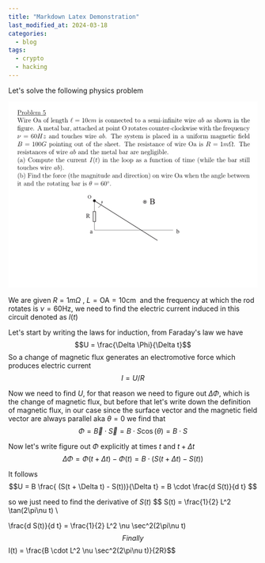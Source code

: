 ```yaml
---
title: "Markdown Latex Demonstration"
last_modified_at: 2024-03-18
categories:
  - blog
tags:
  - crypto
  - hacking
---
```

Let's solve the following physics problem

![Problem](/assets/images/2024-03-15-latex-demo/problem.png)

We are given $R = 1m\Omega \:$, $L = \text{OA} = 10 \text{cm} \:$ and the frequency at which the rod rotates is $\nu = 60 \text{Hz}$, we need to find the electric current induced in this circuit denoted as $I(t)$

Let's start by writing the laws for induction, from Faraday's law we have
$$U = \frac{\Delta \Phi}{\Delta t}$$
So a change of magnetic flux generates an electromotive force which produces electric current
$$I = U/R$$

Now we need to find $U$, for that reason we need to figure out $\Delta \Phi$, which is the change of magnetic flux, but before that let's write down the definition of magnetic flux, in our case since the surface vector and the magnetic field vector are always parallel aka $\theta = 0$ we find that 
$$ \Phi = \vec{B} \cdot \vec{S} = B \cdot S \cos(\theta) = B \cdot S$$

Now let's write figure out $\Phi$ explicitly at times $t$ and $t+\Delta t$
$$\Delta \Phi = \Phi(t+\Delta t) - \Phi (t) = B \cdot (S(t + \Delta t) - S(t))$$

It follows
$$U = B  \frac{ (S(t + \Delta t) - S(t))}{\Delta t} = B \cdot \frac{d S(t)}{d t} $$

so we just need to find the derivative of $S(t)$
$$
S(t) = \frac{1}{2} L^2 \tan(2\pi\nu t) \\

\frac{d S(t)}{d t} = \frac{1}{2} L^2 \nu \sec^2(2\pi\nu t)
$$
Finally 
$$I(t) = \frac{B \cdot L^2 \nu \sec^2(2\pi\nu t)}{2R}$$